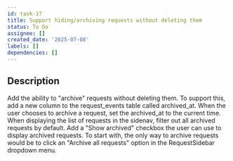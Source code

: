 ```yaml
---
id: task-17
title: Support hiding/archiving requests without deleting them
status: To Do
assignee: []
created_date: '2025-07-08'
labels: []
dependencies: []
---
```


## Description

Add the ability to "archive" requests without deleting them. To support this, add a new column to the request_events table called archived_at. When the user chooses to archive a request, set the archived_at to the current time. When displaying the list of requests in the sidenav, filter out all archived requests by default. Add a "Show archived" checkbox the user can use to display archived requests. To start with, the only way to archive requests would be to click an "Archive all requests" option in the RequestSidebar dropdown menu.